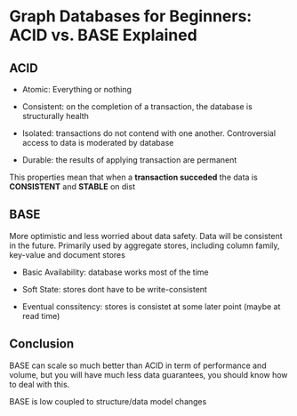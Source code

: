 # Graph Databases for Beginners: ACID vs. BASE Explained

## ACID
- Atomic: Everything or nothing

- Consistent: on the completion of a transaction, the database is structurally health

- Isolated: transactions do not contend with one another. Controversial access to data is moderated by database

- Durable: the results of applying transaction are permanent


This properties mean that when a **transaction succeded** the data is **CONSISTENT** and **STABLE** on dist


## BASE
More optimistic and less worried about data safety.
Data will be consistent in the future.
Primarily used by aggregate stores, including column family, key-value and document stores

- Basic Availability: database works most of the time

- Soft State: stores  dont have to be write-consistent

- Eventual conssitency: stores is consistet at some later point (maybe at read time)


## Conclusion

BASE can scale so much better than ACID in term of performance and volume, but you will have much less data guarantees, you should know how to deal with this.

BASE is low coupled to structure/data model changes
